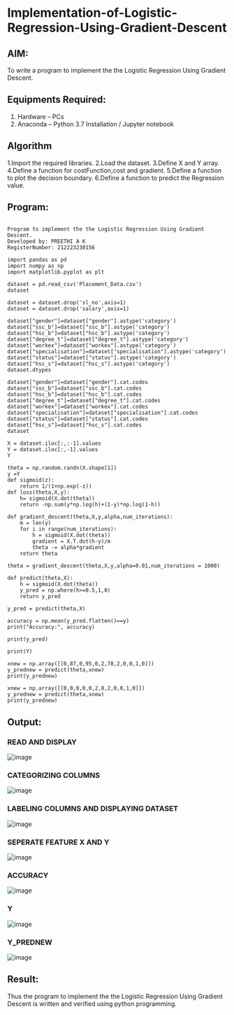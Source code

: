 # Implementation-of-Logistic-Regression-Using-Gradient-Descent

## AIM:
To write a program to implement the the Logistic Regression Using Gradient Descent.

## Equipments Required:
1. Hardware – PCs
2. Anaconda – Python 3.7 Installation / Jupyter notebook

## Algorithm
1.Import the required libraries.
2.Load the dataset.
3.Define X and Y array.
4.Define a function for costFunction,cost and gradient.
5.Define a function to plot the decision boundary.
6.Define a function to predict the Regression value.

## Program:
```

Program to implement the the Logistic Regression Using Gradient Descent.
Developed by: PREETHI A K
RegisterNumber: 212223230156

import pandas as pd
import numpy as np
import matplotlib.pyplot as plt

dataset = pd.read_csv('Placement_Data.csv')
dataset

dataset = dataset.drop('sl_no',axis=1)
dataset = dataset.drop('salary',axis=1)

dataset["gender"]=dataset["gender"].astype('category')
dataset["ssc_b"]=dataset["ssc_b"].astype('category')
dataset["hsc_b"]=dataset["hsc_b"].astype('category')
dataset["degree_t"]=dataset["degree_t"].astype('category')
dataset["workex"]=dataset["workex"].astype('category')
dataset["specialisation"]=dataset["specialisation"].astype('category')
dataset["status"]=dataset["status"].astype('category')
dataset["hsc_s"]=dataset["hsc_s"].astype('category')
dataset.dtypes

dataset["gender"]=dataset["gender"].cat.codes
dataset["ssc_b"]=dataset["ssc_b"].cat.codes
dataset["hsc_b"]=dataset["hsc_b"].cat.codes
dataset["degree_t"]=dataset["degree_t"].cat.codes
dataset["workex"]=dataset["workex"].cat.codes
dataset["specialisation"]=dataset["specialisation"].cat.codes
dataset["status"]=dataset["status"].cat.codes
dataset["hsc_s"]=dataset["hsc_s"].cat.codes
dataset

X = dataset.iloc[:,:-1].values
Y = dataset.iloc[:,-1].values
Y

theta = np.random.randn(X.shape[1])
y =Y
def sigmoid(z):
    return 1/(1+np.exp(-z))
def loss(theta,X,y):
    h= sigmoid(X.dot(theta))
    return -np.sum(y*np.log(h)+(1-y)*np.log(1-h))

def gradient_descent(theta,X,y,alpha,num_iterations):
    m = len(y)
    for i in range(num_iterations):
        h = sigmoid(X.dot(theta))
        gradient = X.T.dot(h-y)/m
        theta -= alpha*gradient
    return theta

theta = gradient_descent(theta,X,y,alpha=0.01,num_iterations = 1000)

def predict(theta,X):
    h = sigmoid(X.dot(theta))
    y_pred = np.where(h>=0.5,1,0)
    return y_pred

y_pred = predict(theta,X)

accuracy = np.mean(y_pred.flatten()==y)
print("Accuracy:", accuracy)

print(y_pred)

print(Y)

xnew = np.array([[0,87,0,95,0,2,78,2,0,0,1,0]])
y_prednew = predict(theta,xnew)
print(y_prednew)

xnew = np.array([[0,0,0,0,0,2,8,2,0,0,1,0]])
y_prednew = predict(theta,xnew)
print(y_prednew) 

```

## Output:

### READ AND DISPLAY

![image](https://github.com/user-attachments/assets/e8f844eb-3848-4605-92ba-e6af3c09e209)

### CATEGORIZING COLUMNS

![image](https://github.com/user-attachments/assets/a34e5038-8eec-4e59-9faa-2e8381f45fa4)

### LABELING COLUMNS AND DISPLAYING DATASET

![image](https://github.com/user-attachments/assets/35b55f28-4b52-4eb6-8f1a-0bfd5332bc80)

### SEPERATE FEATURE X AND Y

![image](https://github.com/user-attachments/assets/c7f84bae-3728-46e1-a6fb-1706cddb5eb9)

### ACCURACY

![image](https://github.com/user-attachments/assets/b4b0f4e6-3c1a-445e-be6f-4636d0e9ea54)

### Y

![image](https://github.com/user-attachments/assets/7213ffdd-d224-41db-bc2c-74fcfaaf5ee2)


### Y_PREDNEW

![image](https://github.com/user-attachments/assets/fc2ebece-b25f-44c4-b3fd-2b3ec26bdd98)
















## Result:
Thus the program to implement the the Logistic Regression Using Gradient Descent is written and verified using python programming.

